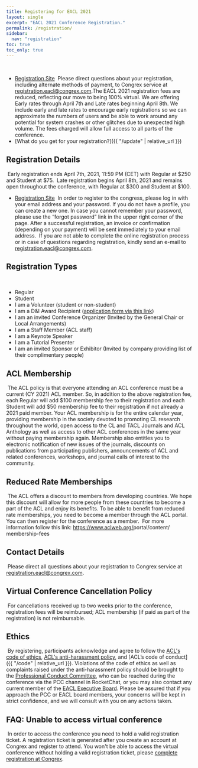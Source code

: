 ```yaml
---
title: Registering for EACL 2021
layout: single
excerpt: "EACL 2021 Conference Registration."
permalink: /registration/
sidebar:
  nav: "registration"
toc: true
toc_only: true
---
```


​

- [Registration Site](https://booking.congrex.com/Login.aspx?event=eacl2021)
  ​
  Please direct questions about your registration, including alternate methods of payment, to Congrex service at [registration.eacl@congrex.com](mailto:registration.eacl@congrex.com).
  ​
  The EACL 2021 registration fees are reduced, reflecting our move to being 100% virtual. We are offering Early rates through April 7th and Late rates beginning April 8th. We include early and late rates to encourage early registrations so we can approximate the numbers of users and be able to work around any potential for system crashes or other glitches due to unexpected high volume. The fees charged will allow full access to all parts of the conference.
  ​
- [What do you get for your registration?]({{ "/update" | relative_url }})
  ​

## Registration Details

​
Early registration ends April 7th, 2021, 11:59 PM (CET) with Regular at $250 and Student at $75.
​
Late registration begins April 8th, 2021 and remains open throughout the conference, with Regular at $300 and Student at $100.
​

- [Registration Site](https://booking.congrex.com/Login.aspx?event=eacl2021)
  ​
  In order to register to the congress, please log in with your email address and your password. If you do not have a profile, you can create a new one. In case you cannot remember your password, please use the “forgot password” link in the upper right corner of the page. After a successful registration, an invoice or confirmation (depending on your payment) will be sent immediately to your email address.
  ​
  If you are not able to complete the online registration process or in case of questions regarding registration, kindly send an e-mail to [registration.eacl@congrex.com](mailto:registration.eacl@congrex.com).
  ​

## Registration Types

​

- Regular
- Student
- I am a Volunteer (student or non-student)
- I am a D&I Award Recipient ([application form via this link](https://forms.gle/MDoWCXaLG8jLDBkh9))
- I am an invited Conference Organizer (Invited by the General Chair or Local Arrangements)
- I am a Staff Member (ACL staff)
- I am a Keynote Speaker
- I am a Tutorial Presenter
- I am an invited Sponsor or Exhibitor (Invited by company providing list of their complimentary people)
  ​

## ACL Membership

​
The ACL policy is that everyone attending an ACL conference must be a current (CY 2021) ACL member. So, in addition to the above registration fee, each Regular will add $100 membership fee to their registration and each Student will add $50 membership fee to their registration if not already a 2021 paid member. Your ACL membership is for the entire calendar year, providing membership in the society devoted to promoting CL research throughout the world, open access to the CL and TACL Journals and ACL Anthology as well as access to other ACL conferences in the same year without paying membership again. Membership also entitles you to electronic notification of new issues of the journals, discounts on publications from participating publishers, announcements of ACL and related conferences, workshops, and journal calls of interest to the community.
​

## Reduced Rate Memberships

​
The ACL offers a discount to members from developing countries. We hope this discount will allow for more people from these countries to become a part of the ACL and enjoy its benefits. To be able to benefit from reduced rate memberships, you need to become a member through the ACL portal. You can then register for the conference as a member.
​
For more information follow this link: <a href="https://www.aclweb.org/portal/content/membership-fees">https://www.aclweb.org/<wbr>portal/<wbr>content/<wbr>membership-fees</a>
​

## Contact Details

​
Please direct all questions about your registration to Congrex service at [registration.eacl@congrex.com](mailto:registration.eacl@congrex.com).
​

## Virtual Conference Cancellation Policy

​
For cancellations received up to two weeks prior to the conference, registration fees will be reimbursed; ACL membership (if paid as part of the registration) is not reimbursable.
​

## Ethics

​
By registering, participants acknowledge and agree to follow the [ACL's code of ethics](https://www.aclweb.org/portal/content/acl-code-ethics), [ACL's anti-harassment policy](https://www.aclweb.org/adminwiki/index.php?title=Anti-Harassment_Policy), and [ACL’s code of conduct]({{ "/code" | relative_url }}). Violations of the code of ethics as well as complaints raised under the anti-harassment policy should be brought to the [Professional Conduct Committee](https://www.aclweb.org/adminwiki/index.php?title=Professional_Conduct_Committee), who can be reached during the conference via the PCC channel in RocketChat, or you may also contact any current member of the [EACL Executive Board](http://eacl.org/general/#officers). Please be assured that if you approach the PCC or EACL board members, your concerns will be kept in strict confidence, and we will consult with you on any actions taken.
​

## FAQ: Unable to access virtual conference

​
In order to access the conference you need to hold a valid registration ticket. A registration ticket is generated after you create an account at Congrex and register to attend. You won't be able to access the virtual conference without holding a valid registration ticket, please [complete registration at Congrex](#registration-details).
